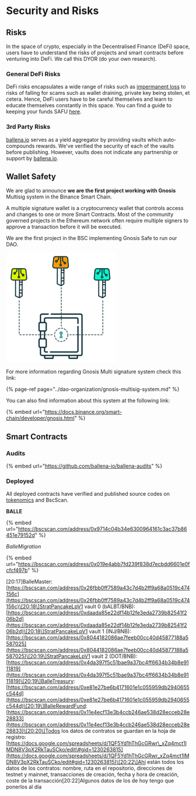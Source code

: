 # Security and Risks

## Risks

In the space of crypto, especially in the Decentralised Finance \(DeFi\) space, users have to understand the risks of projects and smart contracts before venturing into DeFi. We call this DYOR \(do your own research\).



### General DeFi Risks

DeFi risks encapsulates a wide range of risks such as [impermanent loss](https://www.bsc.news/post/cryptonomics-what-is-impermanent-loss) to risks of falling for scams such as wallet draining, private key being stolen, et cetera. Hence, DeFi users have to be careful themselves and learn to educate themselves constantly in this space. You can find a guide to keeping your funds SAFU [here](https://letmeape.medium.com/how-to-keep-your-funds-safe-metamask-guide-816773968310).



### 3rd Party Risks

[ballena.io](https://ballena.io/) serves as a yield aggregator by providing vaults which auto-compounds rewards. We've verified the security of each of the vaults before publishing. However, vaults does not indicate any partnership or support by [ballena.io](https://ballena.io/).

## Wallet Safety

We are glad to announce **we are the first project working with Gnosis** Multisig system in the Binance Smart Chain. 

A multiple signature wallet is a cryptocurrency wallet that controls access and changes to one or more Smart Contracts. Most of the community governed projects in the Ethereum network often require multiple signers to approve a transaction before it will be executed. 

We are the first project in the BSC implementing Gnosis Safe to run our DAO. 



![](../.gitbook/assets/image.png)



For more information regarding Gnosis Multi signature system check this link:

{% page-ref page="../dao-organization/gnosis-multisig-system.md" %}

You can also find information about this system at the following link:

{% embed url="https://docs.binance.org/smart-chain/developer/gnosis.html" %}

## Smart Contracts

### Audits

{% embed url="https://github.com/ballena-io/ballena-audits" %}



### Deployed

All deployed contracts have verified and published source codes on [tokenomics](tokenomics.md) and BscScan.

**BALLE**

{% embed url="https://bscscan.com/address/0x9714c04b34e6300964161c3ac37b86451e79152d" %}

_BalleMigration_

{% embed url="https://bscscan.com/address/0x019e4abb7fd239f838d7ecbdd6601e0fcfcf497b" %}





\[20:17\]BalleMaster: [https://bscscan.com/address/0x26fbb0ff7589a43c7d4b2ff9a68a0519c474156c](https://bscscan.com/address/0x26fbb0ff7589a43c7d4b2ff9a68a0519c474156c)\[20:18\]StratPancakeLpV1 vault 0 \(bALBT/BNB\): [https://bscscan.com/address/0xdaada85e22df14b12fe3eda2739b82541f206b2d](https://bscscan.com/address/0xdaada85e22df14b12fe3eda2739b82541f206b2d)\[20:18\]StratPancakeLpV1 vault 1 \(INJ/BNB\): [https://bscscan.com/address/0x8044182086ae7feeb00cc40d45877188a5587025](https://bscscan.com/address/0x8044182086ae7feeb00cc40d45877188a5587025)\[20:19\]StratPancakeLpV1 vault 2 \(DOT/BNB\): [https://bscscan.com/address/0x4da397f5c51bae9a37bc4ff6634b34b8e9111819](https://bscscan.com/address/0x4da397f5c51bae9a37bc4ff6634b34b8e9111819)\[20:19\]BalleTreasury: [https://bscscan.com/address/0xe81e27be6b4171601e1c055959db2940655c544d](https://bscscan.com/address/0xe81e27be6b4171601e1c055959db2940655c544d)\[20:19\]BalleRewardFund: [https://bscscan.com/address/0x11e4ecf13e3b4ccb246ae538d28ecceb28e28833](https://bscscan.com/address/0x11e4ecf13e3b4ccb246ae538d28ecceb28e28833)\[20:20\]Todos los datos de contratos se guardan en la hoja de registro: [https://docs.google.com/spreadsheets/d/1QF5Yd1hThGcGRwr\_xZq4mct1lMDN8V3pX2RkTauSCko/edit\#gid=1230263815](https://docs.google.com/spreadsheets/d/1QF5Yd1hThGcGRwr_xZq4mct1lMDN8V3pX2RkTauSCko/edit#gid=1230263815)\[20:22\]Ahí están todos los datos de los contratos: nombre, ruta en el repositorio, direcciones de testnet y mainnet, transacciones de creación, fecha y hora de creación, coste de la transacción\[20:22\]Algunos datos de los de hoy tengo que ponerlos al día  




